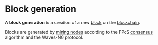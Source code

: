 # Block generation

A **block generation** is a creation of a new [block](/blockchain/block.md) on the [blockchain](/blockchain/blockchain.md).

Blocks are generated by [mining nodes](/blockchain/mining/mining-node.md) according to the FPoS [consensus](https://en.wikipedia.org/wiki/Consensus_(computer_science)) algorithm and the Waves-NG protocol.
